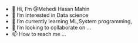 - 👋 Hi, I’m @Mehedi  Hasan Mahin
- 👀 I’m interested in Data science
- 🌱 I’m currently learning ML,System programming,
- 💞️ I’m looking to collaborate on ...
- 📫 How to reach me ...

<!---
mahinhasan/mahinhasan is a ✨ special ✨ repository because its `README.md` (this file) appears on your GitHub profile.
You can click the Preview link to take a look at your changes.
--->
